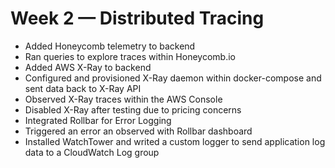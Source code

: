 # Week 2 — Distributed Tracing

*  Added Honeycomb telemetry to backend
*  Ran queries to explore traces within Honeycomb.io
*  Added AWS X-Ray to backend
*  Configured and provisioned X-Ray daemon within docker-compose and sent data back to X-Ray API
*  Observed X-Ray traces within the AWS Console
*  Disabled X-Ray after testing due to pricing concerns
*  Integrated Rollbar for Error Logging
*  Triggered an error an observed with Rollbar dashboard
*  Installed WatchTower and writed a custom logger to send application log data to a CloudWatch Log group

